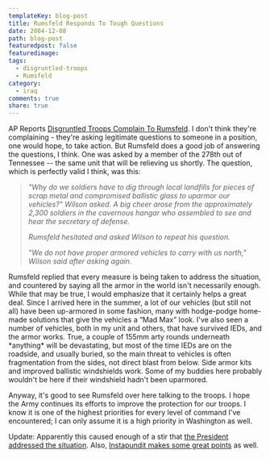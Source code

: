 ```yaml
---
templateKey: blog-post
title: Rumsfeld Responds To Tough Questions
date: 2004-12-08
path: blog-post
featuredpost: false
featuredimage:
tags:
  - disgruntled-troops
  - Rumsfeld
category:
  - iraq
comments: true
share: true
---
```


AP Reports [Disgruntled Troops Complain To Rumsfeld](http://story.news.yahoo.com/news?tmpl=story2&u=/ap/20041208/ap_on_re_mi_ea/rumsfeld). I don't think they're complaining - they're asking legitimate questions to someone in a position, one would hope, to take action. But Rumsfeld does a good job of answering the questions, I think. One was asked by a member of the 278th out of Tennessee -- the same unit that will be relieving us shortly. The question, which is perfectly valid I think, was this:

> _"Why do we soldiers have to dig through local landfills for pieces of scrap metal and compromised ballistic glass to uparmor our vehicles?" Wilson asked. A big cheer arose from the approximately 2,300 soldiers in the cavernous hangar who assembled to see and hear the secretary of defense._
> 
> _Rumsfeld hesitated and asked Wilson to repeat his question._
> 
> _"We do not have proper armored vehicles to carry with us north," Wilson said after asking again._

Rumsfeld replied that every measure is being taken to address the situation, and countered by saying all the armor in the world isn't necessarily enough. While that may be true, I would emphasize that it certainly helps a great deal. Since I arrived here in the summer, a lot of our vehicles (but still not all) have been up-armored in some fashion, many with hodge-podge home-made solutions that give the vehicles a “Mad Max” look. I've also seen a number of vehicles, both in my unit and others, that have survived IEDs, and the armor works. True, a couple of 155mm arty rounds underneath \*anything\* will be devastating, but most of the time IEDs are on the roadside, and usually buried, so the main threat to vehicles is often fragmentation from the sides, not direct blast from below. Side armor kits and improved ballistic windshields work. Some of my buddies here probably wouldn't be here if their windshield hadn't been uparmored.

Anyway, it's good to see Rumsfeld over here talking to the troops. I hope the Army continues its efforts to improve the protection for our troops. I know it is one of the highest priorities for every level of command I've encountered; I can only assume it is a high priority in Washington as well.

Update: Apparently this caused enough of a stir that [the President addressed the situation](http://news.bbc.co.uk/2/hi/americas/4083601.stm). Also, [Instapundit makes some great points](http://instapundit.com/archives/019735.php) as well.
